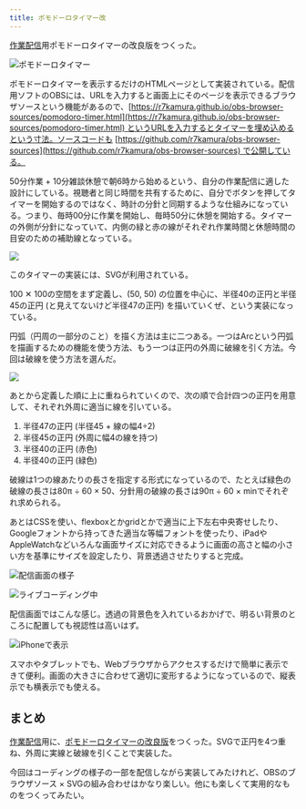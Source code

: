 ```yaml
---
title: ポモドーロタイマー改
---
```

[作業配信](https://www.youtube.com/c/r7kamura)用ポモドーロタイマーの改良版をつくった。

![](https://lh6.googleusercontent.com/YHI-Op-3cUjyKB2h3f6zuJvP_QYvMZGpkLJaYENay8hAGlKRtpqN_8CXrskydWBgoKrB7M2gMPakFM0ce40x5BlU1oiG4ATq37As0H_VJQUmZqcp6ulugwazuerlpwUTZ8qJpj_6znCnv-BSO2aqhkDAbfw2Yk0SWdwBfWId9jQZjyZOcJ7tfkOrsS1O3g "ポモドーロタイマー")

ポモドーロタイマーを表示するだけのHTMLページとして実装されている。配信用ソフトのOBSには、URLを入力すると画面上にそのページを表示できるブラウザソースという機能があるので、[https://r7kamura.github.io/obs-browser-sources/pomodoro-timer.html](https://r7kamura.github.io/obs-browser-sources/pomodoro-timer.html) というURLを入力するとタイマーを埋め込めるという寸法。ソースコードも [https://github.com/r7kamura/obs-browser-sources](https://github.com/r7kamura/obs-browser-sources) で公開している。

50分作業 + 10分雑談休憩で朝6時から始めるという、自分の作業配信に適した設計にしている。視聴者と同じ時間を共有するために、自分でボタンを押してタイマーを開始するのではなく、時計の分針と同期するような仕組みになっている。つまり、毎時00分に作業を開始し、毎時50分に休憩を開始する。タイマーの外側が分針になっていて、内側の緑と赤の線がそれぞれ作業時間と休憩時間の目安のための補助線となっている。

![](https://lh5.googleusercontent.com/7emAtdRJizN_bHXONsQxw8SzsXdccSJHRJ7A1yO_T-IyDSNnTRxy2AZz5r-N_ZKt3F-udCtIZXCWpIqhtftoT_0mc5GLNYPbYtMxoUuHX1yn3BoYKBJN4_PfmQ6IZ1qMTs2SMJKl1obIKvAViHV0N46kRnEKzTcFt54e1Tv1ikZeNkeb8g0AnpKS8gTnnA)

このタイマーの実装には、SVGが利用されている。

100 ✕ 100の空間をまず定義し、(50, 50) の位置を中心に、半径40の正円と半径45の正円 (と見えてないけど半径47の正円) を描いていくぜ、という実装になっている。

円弧（円周の一部分のこと）を描く方法は主に二つある。一つはArcという円弧を描画するための機能を使う方法、もう一つは正円の外周に破線を引く方法。今回は破線を使う方法を選んだ。

![](https://lh3.googleusercontent.com/fPYKzjjbv-wqw95hGB0lENZ7OljsyRiOfm-pYaXAb7WIKJ7xXWPmtWfRcXbp5p8LxMI5wKkFKnz7GFzOR8NSlBHLrHITHB4I4xEPNZ1N-gnoWmZvw-s5rWz9dawQ_9SdOnt7ACOiFB_suiT4Da41C4uhgZmcfJCUVZlmvTo04OiLRFgHUeAkAMbYMybKoQ)

あとから定義した順に上に重ねられていくので、次の順で合計四つの正円を用意して、それぞれ外周に適当に線を引いている。

1.  半径47の正円 (半径45 + 線の幅4÷2)
2.  半径45の正円 (外周に幅4の線を持つ)
3.  半径40の正円 (赤色)
4.  半径40の正円 (緑色)

破線は1つの線あたりの長さを指定する形式になっているので、たとえば緑色の破線の長さは80π ÷ 60 × 50、分針用の破線の長さは90π ÷ 60 × minでそれぞれ求められる。

あとはCSSを使い、flexboxとかgridとかで適当に上下左右中央寄せしたり、Googleフォントから持ってきた適当な等幅フォントを使ったり、iPadやAppleWatchなどいろんな画面サイズに対応できるように画面の高さと幅の小さい方を基準にサイズを設定したり、背景透過させたりすると完成。

![](https://lh3.googleusercontent.com/jM_7i2MLGBSXfACl3SnL7azpi_fBhQbOnv_XH-AfEDer5Xb7ZpZ2CPpvpRkokh1Z8zhOxTudZkKRbO9WUFqdnkFtBRTOo3iI_xkw41qWQlZhQVPLsdDOZP0D8YujK5Da58kVul9uWiL99vCwkNWCG6bqb7asNLZ1gyAe-2pc7OFj_sUOtwmRrYWmnj0NTw "配信画面の様子")

![](https://lh6.googleusercontent.com/BuMpFQZAR4KQj3jS3hBe493InBPYDfDk0T_JFvu3BbEd69hFC8qMefYsmv0KjpnLKEwpkkVNz1gAWFThFBS7BCgfE0gfe1mGANn5631R6kfVIP_aBPdxyo8yn-C_SZq3ICkJ4-P3NaSunjX6N0xWnzycI5WqsrLGeW-OCIzlU635qY7ICNk_PMpUneqiOw "ライブコーディング中")

配信画面ではこんな感じ。透過の背景色を入れているおかげで、明るい背景のところに配置しても視認性は高いはず。

![](https://lh3.googleusercontent.com/UV8vvsuQT8uvHwcRcfJDxTqpI7obPLNrNECIPMUTgJXEvAnjtba0mLk6bagAI9UivrxQIQLiCxYaD5KAte9z0EZv3DZxmO0wiP44V2G05HFTWk54gAHZ9fAYk3hsguLBu0Oe2JflREfwgMOVaK668hD5aye0GyjPk96kV-CB_b-UKf_dvywvic9i_YxmhA "iPhoneで表示")

スマホやタブレットでも、Webブラウザからアクセスするだけで簡単に表示できて便利。画面の大きさに合わせて適切に変形するようになっているので、縦表示でも横表示でも使える。

まとめ
---

[作業配信](https://www.youtube.com/c/r7kamura)用に、[ポモドーロタイマーの改良版](https://github.com/r7kamura/obs-browser-sources)をつくった。SVGで正円を4つ重ね、外周に実線と破線を引くことで実装した。

今回はコーディングの様子の一部を配信しながら実装してみたけれど、OBSのブラウザソース × SVGの組み合わせはかなり楽しい。他にも楽しくて実用的なものをつくってみたい。
